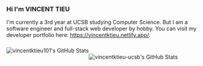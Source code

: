 ### Hi I'm VINCENT TIEU

I'm currently a 3rd year at UCSB studying Computer Science. But I am a software engineer and full-stack web developer by hobby. You can visit my developer portfolio here: <a href="https://vincentktieu.netlify.app/" rel="noreferrer" target="_blank">https://vincentktieu.netlify.app/</a>.

<img align="left" alt="vincentktieu101's GitHub Stats" src="https://github-readme-stats.codestackr.vercel.app/api?username=vincentktieu101&show_icons=true&hide_border=true&hide=stars&count_private=true&theme=tokyonight&include_all_commits=true" style="margin:10px 0"/>
<br />
<img align="left" alt="vincentktieu-ucsb's GitHub Stats" src="https://github-readme-stats.codestackr.vercel.app/api?username=vincentktieu-ucsb&show_icons=true&hide_border=true&hide=stars&count_private=true&theme=tokyonight&include_all_commits=true" style="margin:10px 0"/>
